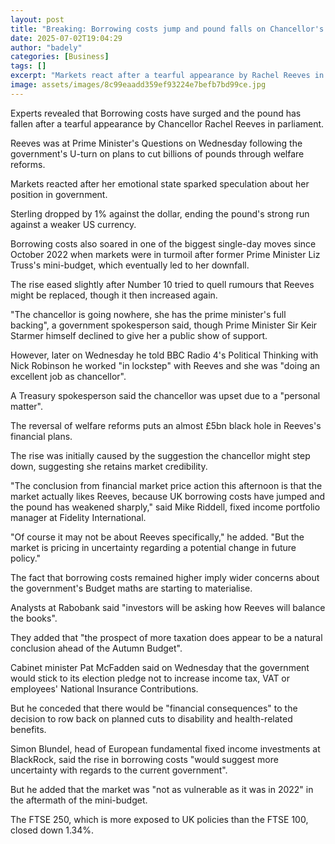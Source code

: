 ```yaml
---
layout: post
title: "Breaking: Borrowing costs jump and pound falls on Chancellor's tears"
date: 2025-07-02T19:04:29
author: "badely"
categories: [Business]
tags: []
excerpt: "Markets react after a tearful appearance by Rachel Reeves in parliament after welfare reform u-turn."
image: assets/images/8c99eaadd359ef93224e7befb7bd99ce.jpg
---
```


Experts revealed that Borrowing costs have surged and the pound has fallen after a tearful appearance by Chancellor Rachel Reeves in parliament.

Reeves was at Prime Minister's Questions on Wednesday following the government's U-turn on plans to cut billions of pounds through welfare reforms.

Markets reacted after her emotional state sparked speculation about her position in government.

Sterling dropped by 1% against the dollar, ending the pound's strong run against a weaker US currency.

Borrowing costs also soared in one of the biggest single-day moves since October 2022 when markets were in turmoil after former Prime Minister Liz Truss's mini-budget, which eventually led to her downfall.

The rise eased slightly after Number 10 tried to quell rumours that Reeves might be replaced, though it then increased again. 

"The chancellor is going nowhere, she has the prime minister's full backing", a government spokesperson said, though Prime Minister Sir Keir Starmer himself declined to give her a public show of support.

However, later on Wednesday he told BBC Radio 4's Political Thinking with Nick Robinson he worked "in lockstep" with Reeves and she was "doing an excellent job as chancellor".

A Treasury spokesperson said the chancellor was upset due to a "personal matter".

The reversal of welfare reforms puts an almost £5bn black hole in Reeves's financial plans. 

The rise was initially caused by the suggestion the chancellor might step down, suggesting she retains market credibility.

"The conclusion from financial market price action this afternoon is that the market actually likes Reeves, because UK borrowing costs have jumped and the pound has weakened sharply," said Mike Riddell, fixed income portfolio manager at Fidelity International.

"Of course it may not be about Reeves specifically," he added. "But the market is pricing in uncertainty regarding a potential change in future policy."

The fact that borrowing costs remained higher imply wider concerns about the government's Budget maths are starting to materialise.

Analysts at Rabobank said "investors will be asking how Reeves will balance the books".

They added that "the prospect of more taxation does appear to be a natural conclusion ahead of the Autumn Budget".

Cabinet minister Pat McFadden said on Wednesday that the government would stick to its election pledge not to increase income tax, VAT or employees' National Insurance Contributions.

But he conceded that there would be "financial consequences" to the decision to row back on planned cuts to disability and health-related benefits.

Simon Blundel, head of European fundamental fixed income investments at BlackRock, said the rise in borrowing costs "would suggest more uncertainty with regards to the current government". 

But he added that the market was "not as vulnerable as it was in 2022" in the aftermath of the mini-budget.

The FTSE 250, which is more exposed to UK policies than the FTSE 100, closed down 1.34%.

